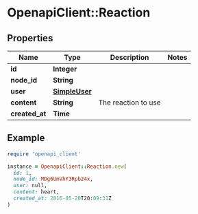 # OpenapiClient::Reaction

## Properties

| Name | Type | Description | Notes |
| ---- | ---- | ----------- | ----- |
| **id** | **Integer** |  |  |
| **node_id** | **String** |  |  |
| **user** | [**SimpleUser**](SimpleUser.md) |  |  |
| **content** | **String** | The reaction to use |  |
| **created_at** | **Time** |  |  |

## Example

```ruby
require 'openapi_client'

instance = OpenapiClient::Reaction.new(
  id: 1,
  node_id: MDg6UmVhY3Rpb24x,
  user: null,
  content: heart,
  created_at: 2016-05-20T20:09:31Z
)
```

